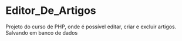 # Editor_De_Artigos
Projeto do curso de PHP, onde é possível editar, criar e excluir artigos. Salvando em banco de dados
